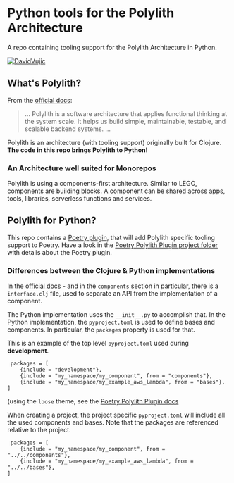 # Python tools for the Polylith Architecture

A repo containing tooling support for the Polylith Architecture in Python.

[![DavidVujic](https://circleci.com/gh/DavidVujic/python-polylith.svg?style=svg)](https://app.circleci.com/pipelines/github/DavidVujic/python-polylith?branch=main&filter=all)

## What's Polylith?
From the [official docs](https://polylith.gitbook.io/polylith/):

>... Polylith is a software architecture that applies functional thinking at the system scale. It helps us build simple, maintainable, testable, and scalable backend systems. ...

Polylith is an architecture (with tooling support) originally built for Clojure. __The code in this repo brings Polylith to Python!__

### An Architecture well suited for Monorepos
Polylith is using a components-first architecture. Similar to LEGO, components are building blocks.
A component can be shared across apps, tools, libraries, serverless functions and services.

## Polylith for Python?
This repo contains a [Poetry plugin](https://pypi.org/project/poetry-polylith-plugin),
that will add Polylith specific tooling support to Poetry.
Have a look in the [Poetry Polylith Plugin project folder](projects/poetry_polylith_plugin/README.md) with details about the Poetry plugin.

### Differences between the Clojure & Python implementations
In the [official docs](https://polylith.gitbook.io/polylith/) - and in the `components` section in particular,
there is a `interface.clj` file, used to separate an API from the implementation of a component.

The Python implementation uses the `__init__.py` to accomplish that. In the Python implementation, the `pyproject.toml` is used to define bases and components.
In particular, the `packages` property is used for that.

This is an example of the top level `pyproject.toml` used during __development__.

``` shell
 packages = [
    {include = "development"},
    {include = "my_namespace/my_component", from = "components"},
    {include = "my_namespace/my_example_aws_lambda", from = "bases"},
]
```
(using the `loose` theme, see the [Poetry Polylith Plugin docs]((projects/poetry_polylith_plugin/README.md))

When creating a project, the project specific `pyproject.toml` will include all the used components and bases.
Note that the packages are referenced relative to the project.

``` shell
 packages = [
    {include = "my_namespace/my_component", from = "../../components"},
    {include = "my_namespace/my_example_aws_lambda", from = "../../bases"},
]
```
